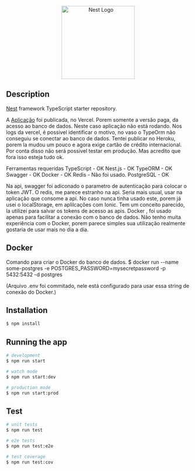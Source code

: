 <p align="center">
  <a href="http://nestjs.com/" target="blank"><img src="https://nestjs.com/img/logo-small.svg" width="200" alt="Nest Logo" /></a>
</p>

[circleci-image]: https://img.shields.io/circleci/build/github/nestjs/nest/master?token=abc123def456
[circleci-url]: https://circleci.com/gh/nestjs/nest

## Description

[Nest](https://github.com/nestjs/nest) framework TypeScript starter repository.


A <a href="https://vercel-nest-4riiny404-joaos-projects-5bb97a9e.vercel.app/">Aplicação</a> foi publicada, no Vercel. Porem somente a versão paga, da acesso ao banco de dados.
Neste caso aplicação não está rodando. Nos logs da vercel, é possivel identificar o motivo, no vaso o TypeOrm não conseguiu se conectar ao banco de dados. Tentei publicar no Heroku,
porem la mudou um pouco e agora exige cartão de crédito internacional. 
Por conta disso não será possivel testar em produção. Mas acredito que fora isso esteja tudo ok.



Ferramentas requeridas
TypeScript - OK
Nest.js - OK
TypeORM - OK
Swagger - OK
Docker - OK
Redis - Não foi usado.
PostgreSQL - OK


Na api, swagger foi adiconado o parametro de autenticação para colocar o token JWT. O redis, me parece estranho na api. Seria mais usual, usar na aplicação que consome a api.
No caso nunca tinha usado este, porem já usei o localStorage, em aplilcações com Ionic. Tem um conceito parecido, la utilizei para salvar os tokens de acesso as apis. 
Docker , foi usado apenas para facilitar a conexão com o banco de dados. Não tenho muita experiência com o Docker, porem parece simples sua utilização realmente gostaria de usar mais no dia a dia.



## Docker
Comando para criar o Docker do banco de dados. 
$  docker run --name some-postgres -e POSTGRES_PASSWORD=mysecretpassword -p 5432:5432 -d postgres

(Arquivo .env foi commitado, nele está configurado para usar essa string de conexão do Docker.)

## Installation

```bash
$ npm install
```

## Running the app

```bash
# development
$ npm run start

# watch mode
$ npm run start:dev

# production mode
$ npm run start:prod
```

## Test

```bash
# unit tests
$ npm run test

# e2e tests
$ npm run test:e2e

# test coverage
$ npm run test:cov
```

